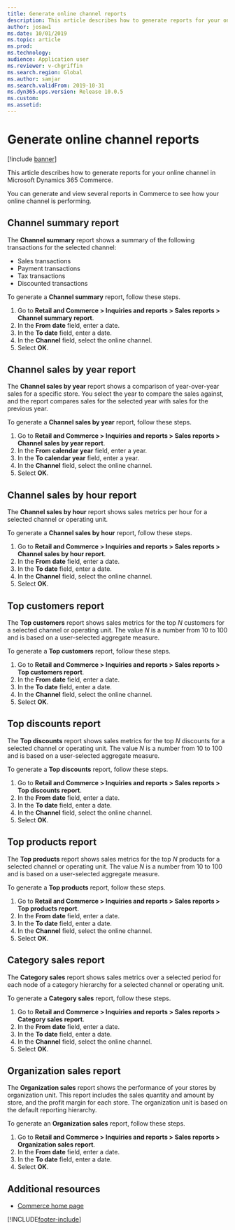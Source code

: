 ```yaml
---
title: Generate online channel reports
description: This article describes how to generate reports for your online channel in Microsoft Dynamics 365 Commerce.
author: josaw1
ms.date: 10/01/2019
ms.topic: article
ms.prod: 
ms.technology: 
audience: Application user
ms.reviewer: v-chgriffin
ms.search.region: Global
ms.author: samjar
ms.search.validFrom: 2019-10-31
ms.dyn365.ops.version: Release 10.0.5
ms.custom: 
ms.assetid: 
---
```

# Generate online channel reports

[!include [banner](includes/banner.md)]

This article describes how to generate reports for your online channel in Microsoft Dynamics 365 Commerce.

You can generate and view several reports in Commerce to see how your online channel is performing.

## Channel summary report

The **Channel summary** report shows a summary of the following transactions for the selected channel:

- Sales transactions
- Payment transactions
- Tax transactions
- Discounted transactions

To generate a **Channel summary** report, follow these steps.

1. Go to **Retail and Commerce \> Inquiries and reports \> Sales reports \> Channel summary report**.
1. In the **From date** field, enter a date.
1. In the **To date** field, enter a date.
1. In the **Channel** field, select the online channel.
1. Select **OK**.
 
## Channel sales by year report 

The **Channel sales by year** report shows a comparison of year-over-year sales for a specific store. You select the year to compare the sales against, and the report compares sales for the selected year with sales for the previous year.

To generate a **Channel sales by year** report, follow these steps.

1. Go to **Retail and Commerce \> Inquiries and reports \> Sales reports \> Channel sales by year report**.
1. In the **From calendar year** field, enter a year.
1. In the **To calendar year** field, enter a year.
1. In the **Channel** field, select the online channel.
1. Select **OK**.

## Channel sales by hour report

The **Channel sales by hour** report shows sales metrics per hour for a selected channel or operating unit.

To generate a **Channel sales by hour** report, follow these steps.

1. Go to **Retail and Commerce \> Inquiries and reports \> Sales reports \> Channel sales by hour report**.
1. In the **From date** field, enter a date.
1. In the **To date** field, enter a date.
1. In the **Channel** field, select the online channel.
1. Select **OK**.

## Top customers report

The **Top customers** report shows sales metrics for the top *N* customers for a selected channel or operating unit. The value *N* is a number from 10 to 100 and is based on a user-selected aggregate measure.

To generate a **Top customers** report, follow these steps.

1. Go to **Retail and Commerce \> Inquiries and reports \> Sales reports \> Top customers report**.
1. In the **From date** field, enter a date.
1. In the **To date** field, enter a date.
1. In the **Channel** field, select the online channel.
1. Select **OK**.

## Top discounts report

The **Top discounts** report shows sales metrics for the top *N* discounts for a selected channel or operating unit. The value *N* is a number from 10 to 100 and is based on a user-selected aggregate measure.

To generate a **Top discounts** report, follow these steps.

1. Go to **Retail and Commerce \> Inquiries and reports \> Sales reports \> Top discounts report**.
1. In the **From date** field, enter a date.
1. In the **To date** field, enter a date.
1. In the **Channel** field, select the online channel.
1. Select **OK**.

## Top products report

The **Top products** report shows sales metrics for the top *N* products for a selected channel or operating unit. The value *N* is a number from 10 to 100 and is based on a user-selected aggregate measure.

To generate a **Top products** report, follow these steps.

1. Go to **Retail and Commerce \> Inquiries and reports \> Sales reports \> Top products report**.
1. In the **From date** field, enter a date.
1. In the **To date** field, enter a date.
1. In the **Channel** field, select the online channel.
1. Select **OK**.

## Category sales report

The **Category sales** report shows sales metrics over a selected period for each node of a category hierarchy for a selected channel or operating unit.

To generate a **Category sales** report, follow these steps.

1. Go to **Retail and Commerce \> Inquiries and reports \> Sales reports \> Category sales report**.
1. In the **From date** field, enter a date.
1. In the **To date** field, enter a date.
1. In the **Channel** field, select the online channel.
1. Select **OK**.

## Organization sales report

The **Organization sales** report shows the performance of your stores by organization unit. This report includes the sales quantity and amount by store, and the profit margin for each store. The organization unit is based on the default reporting hierarchy.

To generate an **Organization sales** report, follow these steps.

1. Go to **Retail and Commerce \> Inquiries and reports \> Sales reports \> Organization sales report**.
1. In the **From date** field, enter a date.
1. In the **To date** field, enter a date.
1. Select **OK**.

## Additional resources

- [Commerce home page](./index.md)


[!INCLUDE[footer-include](../includes/footer-banner.md)]
